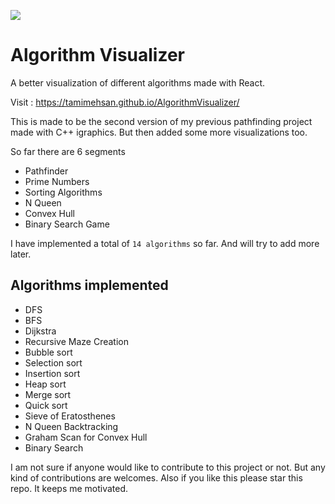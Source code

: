 ![](https://raw.githubusercontent.com/TamimEhsan/AlgorithmVisualizer/master/Assets/homepage.JPG)

# Algorithm Visualizer

A better visualization of different algorithms made with React. 

Visit : https://tamimehsan.github.io/AlgorithmVisualizer/

This is made to be the second version of my previous pathfinding project made with C++ igraphics. But then added some more visualizations too.  

So far there are 6 segments  
- Pathfinder
- Prime Numbers
- Sorting Algorithms
- N Queen
- Convex Hull
- Binary Search Game

I have implemented a total of `14 algorithms` so far. And will try to add more later.  

## Algorithms implemented 

- DFS
- BFS
- Dijkstra
- Recursive Maze Creation
- Bubble sort
- Selection sort
- Insertion sort
- Heap sort
- Merge sort
- Quick sort
- Sieve of Eratosthenes
- N Queen Backtracking
- Graham Scan for Convex Hull
- Binary Search



I am not sure if anyone would like to contribute to this project or not. But any kind of contributions are welcomes. Also if you like this please star this repo. It keeps me motivated.

